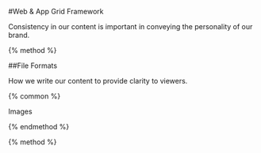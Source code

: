\#Web & App Grid Framework



Consistency in our content is important in conveying the personality of our brand.



{% method %}



\#\#File Formats



How we write our content to provide clarity to viewers.



{% common %}



Images



{% endmethod %}



{% method %}







